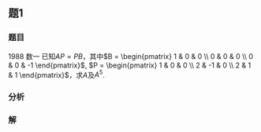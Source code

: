 ## 题1
### 题目
1988 数一 
已知$AP = PB$，其中$B = \begin{pmatrix} 1 & 0 & 0 \\ 0 & 0 & 0 \\ 0 & 0 & -1 \end{pmatrix}$, $P = \begin{pmatrix} 1 & 0 & 0 \\ 2 & -1 & 0 \\ 2 & 1 & 1 \end{pmatrix}$，求$A$及$A^5$.
### 分析

### 解
